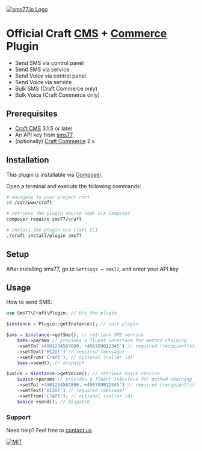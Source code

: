 [![sms77.io Logo](https://www.sms77.io/wp-content/uploads/2019/07/sms77-Logo-400x79.png "sms77.io Logo")](https://www.sms77.io)

# Official Craft [CMS](https://craftcms.com) + [Commerce](https://craftcms.com/commerce) Plugin

- Send SMS via control panel
- Send SMS via service
- Send Voice via control panel
- Send Voice via service
- Bulk SMS (Craft Commerce only)
- Bulk Voice (Craft Commerce only)

## Prerequisites

- [Craft CMS](https://craftcms.com) 3.1.5 or later
- An API key from [sms77](https://www.sms77.io)
- (optionally) [Craft Commerce](https://craftcms.com/commerce) 2.x

## Installation

This plugin is installable via [Composer](https://getcomposer.org).

Open a terminal and execute the following commands:

```bash
# navigate to your project root
cd /var/www/craft

# retrieve the plugin source code via Composer
composer require sms77/craft

# install the plugin via Craft CLI
./craft install/plugin sms77
```

## Setup

After installing sms77, go to `Settings → sms77`, and enter your API key.

## Usage

How to send SMS:

```php
use Sms77\Craft\Plugin; // Use the plugin

$instance = Plugin::getInstance(); // init plugin

$sms = $instance->getSms(); // retrieve SMS service
    $sms->params // provides a fluent interface for method chaining
    ->setTo('+4901234567890, +456789012345') // required (recipient(s))
    ->setText('HI2U!') // required (message)
    ->setFrom('Craft'); // optional (caller id)
    $sms->send(); // dispatch

$voice = $instance->getVoice(); // retrieve Voice service
    $voice->params // provides a fluent interface for method chaining
    ->setTo('+4901234567890, +456789012345') // required (recipient(s))
    ->setText('HI2U!') // required (message)
    ->setFrom('Craft'); // optional (caller id)
    $voice->send(); // dispatch
```

### Support

Need help? Feel free to [contact us](https://www.sms77.io/en/company/contact/).

[![MIT](https://img.shields.io/badge/License-MIT-teal.svg)](LICENSE.md)
